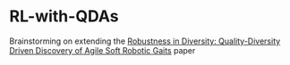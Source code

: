 # RL-with-QDAs
Brainstorming on extending the [Robustness in Diversity: Quality-Diversity Driven Discovery of Agile Soft Robotic Gaits]("https://ieeexplore.ieee.org/abstract/document/10521943") paper


